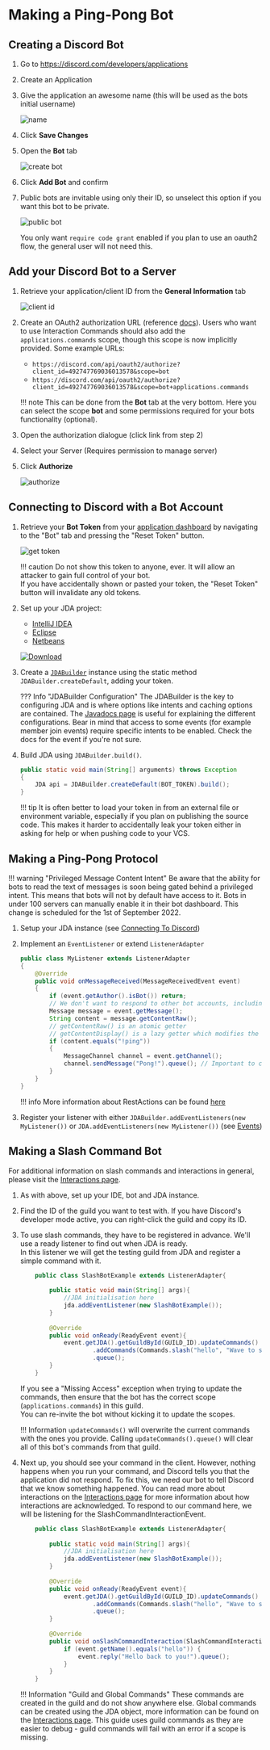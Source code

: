 # Making a Ping-Pong Bot

## Creating a Discord Bot

1. Go to <https://discord.com/developers/applications>
1. Create an Application
1. Give the application an awesome name (this will be used as the bots initial username)
    
    ![name](https://i.imgur.com/vBSQJeE.png)

1. Click **Save Changes**
1. Open the **Bot** tab
    
    ![create bot](https://i.imgur.com/nmOR89M.png)

1. Click **Add Bot** and confirm

1. Public bots are invitable using only their ID, so unselect this option if you want this bot to be private.

    ![public bot](https://i.imgur.com/la0JbJi.png)

    You only want `require code grant` enabled if you plan to use an oauth2 flow, the general user will not need this.

## Add your Discord Bot to a Server

1. Retrieve your application/client ID from the **General Information** tab
    
    ![client id](https://i.imgur.com/lsygf0X.png)

1. Create an OAuth2 authorization URL (reference [docs](https://discord.com/developers/docs/topics/oauth2#bot-authorization-flow)).
    Users who want to use Interaction Commands should also add the `applications.commands` scope, though this scope is now implicitly provided.
    Some example URLs:
      - `https://discord.com/api/oauth2/authorize?client_id=492747769036013578&scope=bot`
      - `https://discord.com/api/oauth2/authorize?client_id=492747769036013578&scope=bot+applications.commands`

    !!! note 
        This can be done from the **Bot** tab at the very bottom. Here you can select the scope **bot** and some permissions required for your bots functionality (optional).

1. Open the authorization dialogue (click link from step 2)
1. Select your Server (Requires permission to manage server)
1. Click **Authorize**
    
    ![authorize](https://i.imgur.com/BjpCVCo.png)

## Connecting to Discord with a Bot Account

1. Retrieve your **Bot Token** from your [application dashboard](https://discord.com/developers/applications) by navigating to the "Bot" tab and pressing the "Reset Token" button.
    
    ![get token](https://i.imgur.com/35HGsgE.png)
        
    !!! caution
        Do not show this token to anyone, ever.  It will allow an attacker to gain full control of your bot.  
        If you have accidentally shown or pasted your token, the "Reset Token" button will invalidate any old tokens.

1. Set up your JDA project: 
    - [IntelliJ IDEA](../getting-started/intellij.md)
    - [Eclipse](../getting-started/eclipse.md)
    - [Netbeans](../getting-started/netbeans.md)

   [![Download](https://img.shields.io/maven-central/v/net.dv8tion/JDA?color=blue)](https://ci.dv8tion.net/job/JDA5/lastSuccessfulBuild/)

1. Create a [`JDABuilder`](https://ci.dv8tion.net/job/JDA5/javadoc/net/dv8tion/jda/api/JDABuilder.html) instance using the static method `JDABuilder.createDefault`, adding your token.

    ??? Info "JDABuilder Configuration"
        The JDABuilder is the key to configuring JDA and is where options like intents and caching options are contained. 
        The [Javadocs page](https://ci.dv8tion.net/job/JDA5/javadoc/net/dv8tion/jda/api/JDABuilder.html) is useful for explaining the different configurations.
        Bear in mind that access to some events (for example member join events) require specific intents to be enabled.  Check the docs for the event if you're not sure.

1. Build JDA using `JDABuilder.build()`.
    
    ```java
    public static void main(String[] arguments) throws Exception
    {
        JDA api = JDABuilder.createDefault(BOT_TOKEN).build();
    }
    ```
    !!! tip
        It is often better to load your token in from an external file or environment variable, especially if you plan on publishing the source code.
        This makes it harder to accidentally leak your token either in asking for help or when pushing code to your VCS.

## Making a Ping-Pong Protocol

!!! warning "Privileged Message Content Intent"
    Be aware that the ability for bots to read the text of messages is soon being gated behind a privileged intent.
    This means that bots will not by default have access to it. Bots in under 100 servers can manually enable it in their bot dashboard.
    This change is scheduled for the 1st of September 2022.

1. Setup your JDA instance (see [Connecting To Discord](#connecting-to-discord-with-a-bot-account))
1. Implement an `EventListener` or extend `ListenerAdapter`

    ```java
    public class MyListener extends ListenerAdapter 
    {
        @Override
        public void onMessageReceived(MessageReceivedEvent event)
        {
            if (event.getAuthor().isBot()) return;
            // We don't want to respond to other bot accounts, including ourselves
            Message message = event.getMessage();
            String content = message.getContentRaw(); 
            // getContentRaw() is an atomic getter
            // getContentDisplay() is a lazy getter which modifies the content for e.g. console view (strip discord formatting)
            if (content.equals("!ping"))
            {
                MessageChannel channel = event.getChannel();
                channel.sendMessage("Pong!").queue(); // Important to call .queue() on the RestAction returned by sendMessage(...)
            }
        }
    }
    ```
    !!! info
        More information about RestActions can be found [here](using-restaction.md)


1. Register your listener with either `JDABuilder.addEventListeners(new MyListener())` or `JDA.addEventListeners(new MyListener())` (see [Events](../getting-started/events.md))

## Making a Slash Command Bot
For additional information on slash commands and interactions in general, please visit the [Interactions page](interactions.md).

1. As with above, set up your IDE, bot and JDA instance.
2. Find the ID of the guild you want to test with. If you have Discord's developer mode active, you can right-click the guild and copy its ID.
3. To use slash commands, they have to be registered in advance.  We'll use a ready listener to find out when JDA is ready.  
In this listener we will get the testing guild from JDA and register a simple command with it.

    ```java
        public class SlashBotExample extends ListenerAdapter{
            
            public static void main(String[] args){
                //JDA initialisation here
                jda.addEventListener(new SlashBotExample());
            }
            
            @Override
            public void onReady(ReadyEvent event){
                event.getJDA().getGuildById(GUILD_ID).updateCommands()
                        .addCommands(Commands.slash("hello", "Wave to say hi!"))
                        .queue();
            }
        }
    ```
    If you see a "Missing Access" exception when trying to update the commands, then ensure that the bot has the correct scope (`applications.commands`) in this guild.  
    You can re-invite the bot without kicking it to update the scopes.

    !!! Information
        `updateCommands()` will overwrite the current commands with the ones you provide.  Calling `updateCommands().queue()` will clear all of this bot's commands from that guild.


5. Next up, you should see your command in the client.  However, nothing happens when you run your command, and Discord tells you that the application did not respond. To fix this, we need our bot to tell Discord that we know something happened.
You can read more about interactions on the [Interactions page](interactions.md) for more information about how interactions are acknowledged.
To respond to our command here, we will be listening for the SlashCommandInteractionEvent.
    ```java
        public class SlashBotExample extends ListenerAdapter{
            
            public static void main(String[] args){
                //JDA initialisation here
                jda.addEventListener(new SlashBotExample());
            }
            
            @Override
            public void onReady(ReadyEvent event){
                event.getJDA().getGuildById(GUILD_ID).updateCommands()
                        .addCommands(Commands.slash("hello", "Wave to say hi!"))
                        .queue();
            }
            
            @Override
            public void onSlashCommandInteraction(SlashCommandInteractionEvent event) {
                if (event.getName().equals("hello")) {
                    event.reply("Hello back to you!").queue();
                }
            }
        }
    ```

    !!! Information "Guild and Global Commands"
        These commands are created in the guild and do not show anywhere else.  Global commands can be created using the JDA object, more information can be found on the [Interactions page](interactions.md).
        This guide uses guild commands as they are easier to debug - guild commands will fail with an error if a scope is missing.